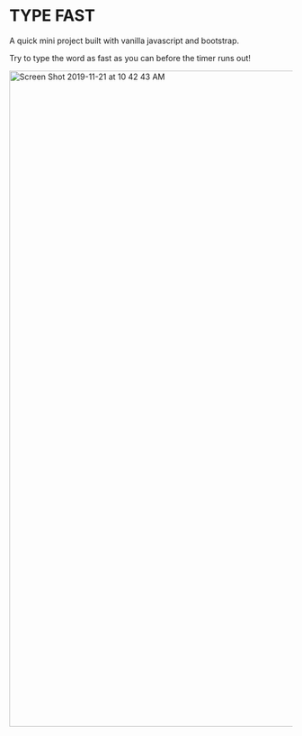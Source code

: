 # TYPE FAST

A quick mini project built with vanilla javascript and bootstrap.

Try to type the word as fast as you can before the timer runs out!

<img width="1165" alt="Screen Shot 2019-11-21 at 10 42 43 AM" src="https://user-images.githubusercontent.com/43705850/69366753-d68f0880-0c4b-11ea-855b-202534e767a5.png">
